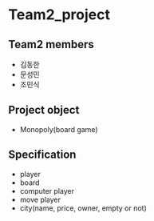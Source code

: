 # Team2_project

## Team2 members
 - 김동한 
 - 문성민
 - 조민식

## Project object
 -   Monopoly(board game)

## Specification
 - player
 - board
 - computer player
 - move player
 - city(name, price, owner, empty or not)

